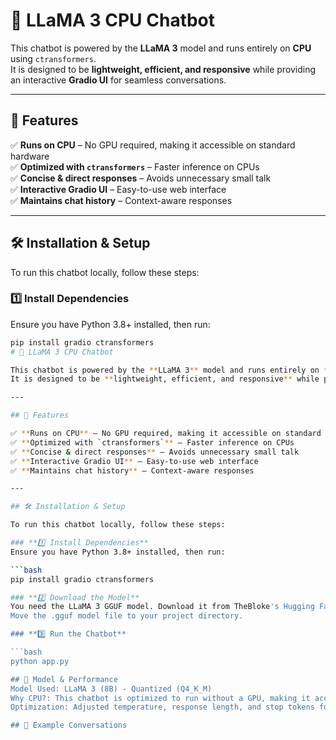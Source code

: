 # 🚀 LLaMA 3 CPU Chatbot

This chatbot is powered by the **LLaMA 3** model and runs entirely on **CPU** using `ctransformers`.  
It is designed to be **lightweight, efficient, and responsive** while providing an interactive **Gradio UI** for seamless conversations.

---

## 🌟 Features

✅ **Runs on CPU** – No GPU required, making it accessible on standard hardware  
✅ **Optimized with `ctransformers`** – Faster inference on CPUs  
✅ **Concise & direct responses** – Avoids unnecessary small talk  
✅ **Interactive Gradio UI** – Easy-to-use web interface  
✅ **Maintains chat history** – Context-aware responses  

---

## 🛠️ Installation & Setup

To run this chatbot locally, follow these steps:

### **1️⃣ Install Dependencies**
Ensure you have Python 3.8+ installed, then run:

```bash
pip install gradio ctransformers
# 🚀 LLaMA 3 CPU Chatbot

This chatbot is powered by the **LLaMA 3** model and runs entirely on **CPU** using `ctransformers`.  
It is designed to be **lightweight, efficient, and responsive** while providing an interactive **Gradio UI** for seamless conversations.

---

## 🌟 Features

✅ **Runs on CPU** – No GPU required, making it accessible on standard hardware  
✅ **Optimized with `ctransformers`** – Faster inference on CPUs  
✅ **Concise & direct responses** – Avoids unnecessary small talk  
✅ **Interactive Gradio UI** – Easy-to-use web interface  
✅ **Maintains chat history** – Context-aware responses  

---

## 🛠️ Installation & Setup

To run this chatbot locally, follow these steps:

### **1️⃣ Install Dependencies**
Ensure you have Python 3.8+ installed, then run:

```bash
pip install gradio ctransformers

### **2️⃣ Download the Model**
You need the LLaMA 3 GGUF model. Download it from TheBloke's Hugging Face repository.
Move the .gguf model file to your project directory.

### **3️⃣ Run the Chatbot**

```bash
python app.py

## 🤖 Model & Performance
Model Used: LLaMA 3 (8B) - Quantized (Q4_K_M)
Why CPU?: This chatbot is optimized to run without a GPU, making it accessible to more users.
Optimization: Adjusted temperature, response length, and stop tokens for more accurate answers.

## 📌 Example Conversations